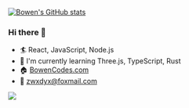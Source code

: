[![Bowen's GitHub stats](https://github-readme-stats.vercel.app/api?username=bowen7&bg_color=30,e96443,904e95&title_color=fff&text_color=fff)](https://github.com/anuraghazra/github-readme-stats)

### Hi there 👋

- 🏄 React, JavaScript, Node.js
- 🌱 I'm currently learning Three.js, TypeScript, Rust
- 🏠 [BowenCodes.com](https://bowencodes.com)
- 📧 zwxdyx@foxmail.com
<!-- - 👨‍💻 I'm looking for a `good` job -->

![](https://komarev.com/ghpvc/?username=bowen7)

